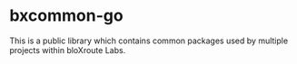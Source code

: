 # bxcommon-go
This is a public library which contains common packages used by multiple projects within bloXroute Labs.